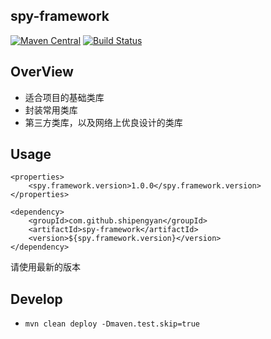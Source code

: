 spy-framework
-----------

[![Maven Central](https://maven-badges.herokuapp.com/maven-central/com.github.shipengyan/spy-framework/badge.svg)](https://maven-badges.herokuapp.com/maven-central/com.github.shipengyan/spy-framework)
[![Build Status](https://travis-ci.org/shipengyan/spy-framework.svg?branch=master)](https://travis-ci.org/shipengyan/spy-framework)

## OverView

- 适合项目的基础类库
- 封装常用类库
- 第三方类库，以及网络上优良设计的类库

## Usage

````
<properties>
    <spy.framework.version>1.0.0</spy.framework.version>
</properties>

<dependency>
    <groupId>com.github.shipengyan</groupId>
    <artifactId>spy-framework</artifactId>
    <version>${spy.framework.version}</version>
</dependency>
````
请使用最新的版本

## Develop

- `mvn clean deploy -Dmaven.test.skip=true`

